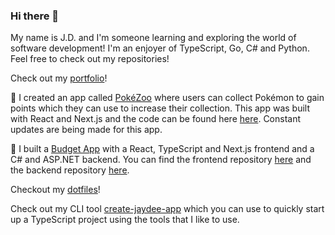 ### Hi there 👋

<!--
**jdplumst/jdplumst** is a ✨ _special_ ✨ repository because its `README.md` (this file) appears on your GitHub profile.

Here are some ideas to get you started:

- 🔭 I’m currently working on ...
- 🌱 I’m currently learning ...
- 👯 I’m looking to collaborate on ...
- 🤔 I’m looking for help with ...
- 💬 Ask me about ...
- 📫 How to reach me: ...
- 😄 Pronouns: ...
- ⚡ Fun fact: ...
-->

My name is J.D. and I'm someone learning and exploring the world of software development! I'm an enjoyer of TypeScript, Go, C# and Python. Feel free to check out my repositories!

Check out my [portfolio](https://jeremiahplumstead.vercel.app/)!

🔭 I created an app called [PokéZoo](https://pokezoo.vercel.app/) where users can collect Pokémon to gain points which they can use to increase their collection. This app was built with React and Next.js and the code can be found here [here](https://github.com/jdplumst/pokezoo). Constant updates are being made for this app.

🔭 I built a [Budget App](https://budget-app-coral.vercel.app/) with a React, TypeScript and Next.js frontend and a C# and ASP.NET backend. You can find the frontend repository [here](https://github.com/jdplumst/budget-app) and the backend repository [here](https://github.com/jdplumst/budget-app-server).

<!--
🔭 I’m currently working on a Dota 2 Stats Tracker with a React Vite frontend and a Golang backend. You can find the repository [here](https://github.com/jdplumst/dota2-stats-tracker).
-->

Checkout my [dotfiles](https://github.com/jdplumst/dotfiles)!

Check out my CLI tool [create-jaydee-app](https://github.com/jdplumst/create-jaydee-app) which you can use to quickly start up a TypeScript project using the tools that I like to use.

<!--
🔭 I’m currently working on a Primal API implemented as both a RESTful API and a GraphQL API using C# and Hot Chocolate. You can find the repository [here](https://github.com/jdplumst/primal-api).
-->
<!-- ### Languages and Tools
[![My Skills](https://skillicons.dev/icons?i=html,css,js,ts,cs,react,nextjs,dotnet,nodejs,express,tailwind,materialui,postgres,mysql,mongodb,prisma)](https://skillicons.dev)
 -->
